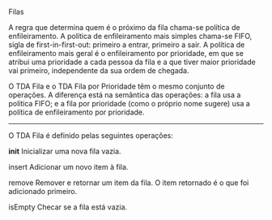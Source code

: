 Filas

A regra que determina quem é o próximo da fila chama-se política de enfileiramento.
A política de enfileiramento mais simples chama-se FIFO, sigla de first-in-first-out:
primeiro a entrar, primeiro a sair. A política de enfileiramento mais geral é o
enfileiramento por prioridade, em que se atribui uma prioridade a cada pessoa da
fila e a que tiver maior prioridade vai primeiro, independente da sua ordem de chegada.

O TDA Fila e o TDA Fila por Prioridade têm o mesmo conjunto de operações.
A diferença está na semântica das operações: a fila usa a política FIFO; e a fila
por prioridade (como o próprio nome sugere) usa a política de enfileiramento por prioridade.

-------------------------------------------------------------------------------------
O TDA Fila é definido pelas seguintes operações:

__init__
Inicializar uma nova fila vazia.

insert
Adicionar um novo item à fila.

remove
Remover e retornar um item da fila. O item retornado é o que foi adicionado primeiro.

isEmpty
Checar se a fila está vazia.